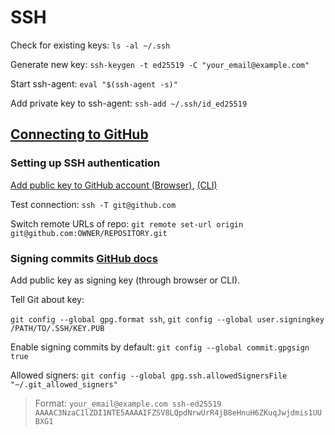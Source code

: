 # SSH

Check for existing keys: `ls -al ~/.ssh`

Generate new key: `ssh-keygen -t ed25519 -C "your_email@example.com"`

Start ssh-agent: `eval "$(ssh-agent -s)"`

Add private key to ssh-agent: `ssh-add ~/.ssh/id_ed25519`

## [Connecting to GitHub](https://docs.github.com/en/authentication/connecting-to-github-with-ssh)

### Setting up SSH authentication

[Add public key to GitHub account (Browser)](https://docs.github.com/en/authentication/connecting-to-github-with-ssh/adding-a-new-ssh-key-to-your-github-account?tool=webui#adding-a-new-ssh-key-to-your-account), [(CLI)](https://docs.github.com/en/authentication/connecting-to-github-with-ssh/adding-a-new-ssh-key-to-your-github-account?tool=cli#adding-a-new-ssh-key-to-your-account)

Test connection: `ssh -T git@github.com`

Switch remote URLs of repo: `git remote set-url origin git@github.com:OWNER/REPOSITORY.git`

### Signing commits [GitHub docs](https://docs.github.com/en/authentication/managing-commit-signature-verification/about-commit-signature-verification#ssh-commit-signature-verification)

Add public key as signing key (through browser or CLI).

Tell Git about key:

`git config --global gpg.format ssh`, `git config --global user.signingkey /PATH/TO/.SSH/KEY.PUB`

Enable signing commits by default: `git config --global commit.gpgsign true`

Allowed signers: `git config --global gpg.ssh.allowedSignersFile "~/.git_allowed_signers"`

> Format: `your_email@example.com ssh-ed25519 AAAAC3NzaC1lZDI1NTE5AAAAIFZSV8LQpdNrwUrR4jB8eHnuH6ZKuqJwjdmis1UUBXG1`
